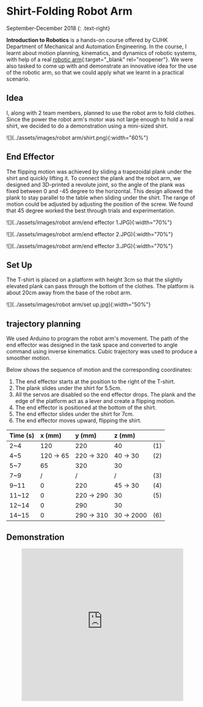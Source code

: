 # Shirt-Folding Robot Arm
September-December 2018 
{: .text-right}

**Introduction to Robotics** is a hands-on course offered by CUHK Department of Mechanical and Automation Engineering. In the course, I learnt about motion planning, kinematics, and dynamics of robotic systems, with help of a real [robotic arm](http://www.cuhk.edu.hk/english/features/darwin-lau.html){:target="_blank" rel="noopener"}. We were also tasked to come up with and demonstrate an innovative idea for the use of the robotic arm, so that we could apply what we learnt in a practical scenario. 

## Idea
I, along with 2 team members, planned to use the robot arm to fold clothes. Since the power the robot arm's motor was not large enough to hold a real shirt, we decided to do a demonstration using a mini-sized shirt.

![](../assets/images/robot arm/shirt.png){:width="60%"}

## End Effector
The flipping motion was achieved by sliding a trapezoidal plank under the shirt and quickly lifting it. To connect the plank and the robot arm, we designed and 3D-printed a revolute joint, so the angle of the plank was fixed between 0 and -45 degree to the horizontal. This design allowed the plank to stay parallel to the table when sliding under the shirt. The range of motion could be adjusted by adjusting the position of the screw. We found that 45 degree worked the best through trials and experimentation. 

![](../assets/images/robot arm/end effector 1.JPG){:width="70%"}

![](../assets/images/robot arm/end effector 2.JPG){:width="70%"}

![](../assets/images/robot arm/end effector 3.JPG){:width="70%"}

## Set Up
The T-shirt is placed on a platform with height 3cm so that the slightly elevated plank can pass through the bottom of the clothes. The platform is about 20cm away from the base of the robot arm.

![](../assets/images/robot arm/set up.jpg){:width="50%"}

## trajectory planning
We used Arduino to program the robot arm's movement. The path of the end effector was designed in the task space and converted to angle command using inverse kinematics. Cubic trajectory was used to produce a smoother motion.

Below shows the sequence of motion and the corresponding coordinates:

1. The end effector starts at the position to the right of the T-shirt.
2. The plank slides under the shirt for 5.5cm. 
3. All the servos are disabled so the end effector drops. The plank and the edge of the platform act as a lever and create a flipping motion.
4. The end effector is positioned at the bottom of the shirt. 
5. The end effector slides under the shirt for 7cm.
6. The end effector moves upward, flipping the shirt. 

<style type="text/css">
.tg .tg-0lax{text-align:left;vertical-align:top}
</style>
<table class="tg">
<thead>
  <tr>
    <th class="tg-0lax">Time (s)</th>
    <th class="tg-0lax">x (mm)</th>
    <th class="tg-0lax">y (mm)</th>
    <th class="tg-0lax">z (mm)</th>
    <th class="tg-0lax"></th>
  </tr>
</thead>
<tbody>
  <tr>
    <td class="tg-0lax">2~4</td>
    <td class="tg-0lax">120</td>
    <td class="tg-0lax">220</td>
    <td class="tg-0lax">40</td>
    <td class="tg-0lax">(1)</td>
  </tr>
  <tr>
    <td class="tg-0lax">4~5</td>
    <td class="tg-0lax">120 → 65</td>
    <td class="tg-0lax">220 → 320</td>
    <td class="tg-0lax">40 → 30</td>
    <td class="tg-0lax">(2)</td>
  </tr>
  <tr>
    <td class="tg-0lax">5~7</td>
    <td class="tg-0lax">65</td>
    <td class="tg-0lax">320</td>
    <td class="tg-0lax">30</td>
    <td class="tg-0lax"></td>
  </tr>
  <tr>
    <td class="tg-0lax">7~9</td>
    <td class="tg-0lax">/</td>
    <td class="tg-0lax">/</td>
    <td class="tg-0lax">/</td>
    <td class="tg-0lax">(3)</td>
  </tr>
  <tr>
    <td class="tg-0lax">9~11</td>
    <td class="tg-0lax">0</td>
    <td class="tg-0lax">220</td>
    <td class="tg-0lax">45 → 30</td>
    <td class="tg-0lax">(4)</td>
  </tr>
  <tr>
    <td class="tg-0lax">11~12</td>
    <td class="tg-0lax">0</td>
    <td class="tg-0lax">220 → 290</td>
    <td class="tg-0lax">30</td>
    <td class="tg-0lax">(5)</td>
  </tr>
  <tr>
    <td class="tg-0lax">12~14</td>
    <td class="tg-0lax">0</td>
    <td class="tg-0lax">290</td>
    <td class="tg-0lax">30</td>
    <td class="tg-0lax"></td>
  </tr>
  <tr>
    <td class="tg-0lax">14~15</td>
    <td class="tg-0lax">0</td>
    <td class="tg-0lax">290 → 310</td>
    <td class="tg-0lax">30 → 2000</td>
    <td class="tg-0lax">(6)</td>
  </tr>
</tbody>
</table>

<!--
Time (s)	x (mm)	  y (mm)	  z (mm)	
2~4	      120	      220	      40	      (1)
4~5	      120 → 65	220 → 320	40 → 30	  (2)
5~7	      65	      320	      30	
7~9	      /	        /	        /	        (3)
9~11	    0	        220	      45 → 30	  (4)
11~12	    0	        220 → 290	30	      (5)
12~14	    0	        290	      30	
14~15	    0	        290 → 310	30 → 2000	(6)
-->

## Demonstration
<figure class="video_container">
  <iframe src="https://www.youtube.com/embed/pkln_JUA41Y" frameborder="0" allowfullscreen="true" style="width:100%; height:400px"> </iframe>
</figure>
